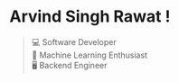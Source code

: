 # Arvind Singh Rawat !

> :computer: Software Developer\
> :robot: Machine Learning Enthusiast\
> :desktop_computer: Backend Engineer

